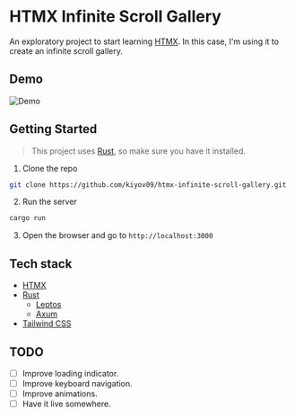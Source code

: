 # HTMX Infinite Scroll Gallery

An exploratory project to start learning [HTMX](https://htmx.org/). In this case, I'm using
it to create an infinite scroll gallery.

## Demo

![Demo](./demo.gif)

## Getting Started

> This project uses [Rust](https://www.rust-lang.org/), so make sure you have it installed.

1. Clone the repo

```bash
git clone https://github.com/kiyov09/htmx-infinite-scroll-gallery.git
```

2. Run the server

```bash
cargo run
```

3. Open the browser and go to `http://localhost:3000`

## Tech stack

- [HTMX](https://htmx.org/)
- [Rust](https://www.rust-lang.org/)
  - [Leptos](https://leptos.dev)
  - [Axum](https://github.com/tokio-rs/axum)
- [Tailwind CSS](https://tailwindcss.com/)

## TODO

- [ ] Improve loading indicator.
- [ ] Improve keyboard navigation.
- [ ] Improve animations.
- [ ] Have it live somewhere.
